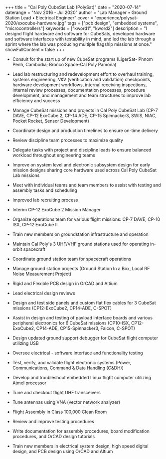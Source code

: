 +++
title = "Cal Poly CubeSat Lab (PolySat)"
date = "2020-07-14"
daterange = "Nov 2016 - Jul 2020"
author = "Lab Manager • Ground Station Lead • Electrical Engineer"
cover = "experience/polysat-2020/exocube-hardware.jpg"
tags = ["pcb design", "embedded systems", "microcontrollers"]
keywords = ["kword1", "kword2"]
description = "I designd flight hardware and software for CubeSats, developed hardware and software interfaces with testability in mind, and led the lab through a sprint where the lab was producing multiple flagship missions at once."
showFullContent = false
+++

- Consult for the start up of new CubeSat programs (LigerSat- Phnom Penh, Cambodia; Bronco Space-Cal Poly Pamona)
- Lead lab restructuring and redevelopment effort to overhaul training, systems engineering, V&V (verification and validation) checkpoints, hardware development workflows, internal receiving inspections, internal review processes, documentation processes, procedure development, and management and team structures to improve lab efficiency and success
- Manage CubeSat missions and projects in Cal Poly CubeSat Lab (CP-7 DAVE, CP-12 ExoCube 2, CP-14 ADE, CP-15 Spinnacker3, SWIS, NIAC, Pocket Rocket, Sensor Development)
- Coordinate design and production timelines to ensure on-time delivery
- Review discipline team processes to maximize quality
- Delegate tasks with project and discipline leads to ensure balanced workload throughout engineering teams
- Improve on system level and electronic subsystem design for early mission designs sharing core hardware used across Cal Poly CubeSat Lab missions
- Meet with individual teams and team members to assist with testing and assembly tasks and scheduling
- Improved lab recruiting process
- Interim CP-12 ExoCube 2 Mission Manager

- Organize operations team for various flight missions: CP-7 DAVE, CP-10 ISX, CP-12 ExoCube II
- Train new members on groundstation infrastructure and operation
- Maintain Cal Poly's 3 UHF/VHF ground stations used for operating in-orbit spacecraft
- Coordinate ground station team for spacecraft operations
- Manage ground station projects (Ground Station In a Box, Local RF Noise Measurement Project)

- Rigid and Flexible PCB design in OrCAD and Altium
- Lead electrical design reviews
- Design and test side panels and custom flat flex cables for 3 CubeSat missions (CP12-ExoCube2, CP14-ADE, C-SPOT)
- Assist in design and testing of payload interface boards and various peripheral electronics for 6 CubeSat missions (CP10-ISX, CP12-ExoCube2, CP14-ADE, CP15-Spinnacker3, Falcon, C-SPOT)
- Design updated ground support debugger for CubeSat flight computer utilizing USB
- Oversee electrical - software interface and functionality testing
- Test, verify, and validate flight electronic systems (Power, Communications, Command & Data Handling (C&DH))
- Develop and troubleshoot embedded Linux flight computer utilizing Atmel processor
- Tune and checkout flight UHF transceivers
- Tune antennas using VNA (vector network analyzer)
- Flight Assembly in Class 100,000 Clean Room
- Review and improve testing procedures
- Write documentation for assembly procedures, board modification procedures, and OrCAD design tutorials
- Train new members in electrical system design, high speed digital design, and PCB design using OrCAD and Altium
